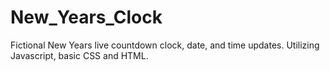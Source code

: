 # New_Years_Clock
Fictional New Years live countdown clock, date, and time updates. Utilizing Javascript, basic CSS and HTML.
